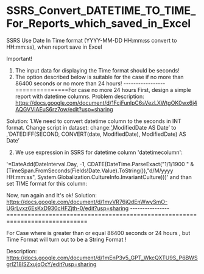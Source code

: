 # SSRS_Convert_DATETIME_TO_TIME_For_Reports_which_saved_in_Excel
SSRS Use Date In Time format (YYYY-MM-DD HH:mm:ss convert to HH:mm:ss), when report save in Excel

Important!
1. The input data for displaying the Time format should be seconds!
2. The option described below is suitable for the case if no more than 86400 seconds or no more than 24 hours!
-----------------===============For case no more 24 hours
First, design a simple report with datetime columns.
Problem description:
https://docs.google.com/document/d/1FcjFunIpC6sVezLXWtgOK0wx6j4AQGVViAEuS6rz7ow/edit?usp=sharing

Solution:
1.We need to convert datetime column to the seconds in INT format.
Change script in dataset:
change:’,ModifiedDate AS Date’
to
,’DATEDIFF(SECOND, CONVERT(date, ModifiedDate), ModifiedDate) AS Date’

2. We use expression in SSRS for datetime column 'datetimecolumn':

'=DateAdd(DateInterval.Day, -1, CDATE(DateTime.ParseExact("1/1/1900 " & (TimeSpan.FromSeconds(Fields!Date.Value).ToString()),"d/M/yyyy HH:mm:ss", System.Globalization.CultureInfo.InvariantCulture)))'
and than set TIME format for this column:

Now, run again and It's ok!
Solution:
https://docs.google.com/document/d/1mvVR76jQdEnWwySmO-UGrLvxz6EsKxD930cHFZjth-0/edit?usp=sharing
----------------=============================================================================

For Case where is greater than or equal 86400 seconds or 24 hours
, but Time Format will turn out to be a String Format !

Description:
https://docs.google.com/document/d/1mEnP3v5_GPT_WkcQXTU9S_P6BWSgrl218ISZxujqOcY/edit?usp=sharing

